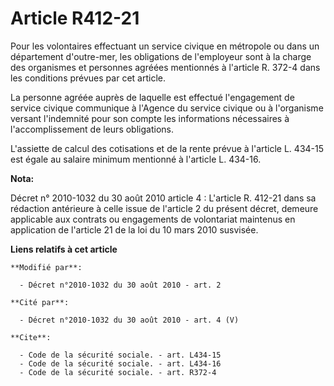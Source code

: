 # Article R412-21

Pour les volontaires effectuant un service civique en métropole ou dans un département d'outre-mer, les obligations de
l'employeur sont à la charge des organismes et personnes agréées mentionnés à l'article R. 372-4 dans les conditions prévues
par cet article. 

La personne agréée auprès de laquelle est effectué l'engagement de service civique communique à l'Agence du service civique
ou à l'organisme versant l'indemnité pour son compte les informations nécessaires à l'accomplissement de leurs obligations.

L'assiette de calcul des cotisations et de la rente prévue à l'article L. 434-15 est égale au salaire minimum mentionné à
l'article L. 434-16.

**Nota:**

Décret n° 2010-1032 du 30 août 2010 article 4 : L'article R. 412-21 dans sa rédaction antérieure à celle issue de l'article 2
du présent décret, demeure applicable aux contrats ou engagements de volontariat maintenus en application de l'article 21 de
la loi du 10 mars 2010 susvisée.

**Liens relatifs à cet article**

	**Modifié par**:

	  - Décret n°2010-1032 du 30 août 2010 - art. 2

	**Cité par**:

	  - Décret n°2010-1032 du 30 août 2010 - art. 4 (V)

	**Cite**:

	  - Code de la sécurité sociale. - art. L434-15
	  - Code de la sécurité sociale. - art. L434-16
	  - Code de la sécurité sociale. - art. R372-4
